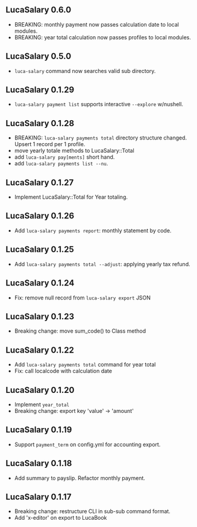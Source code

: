 ## LucaSalary 0.6.0

* BREAKING: monthly payment now passes calculation date to local modules.
* BREAKING: year total calculation now passes profiles to local modules.

## LucaSalary 0.5.0

* `luca-salary` command now searches valid sub directory.

## LucaSalary 0.1.29

* `luca-salary payment list` supports interactive `--explore` w/nushell.

## LucaSalary 0.1.28

* BREAKING: `luca-salary payments total` directory structure changed. Upsert 1 record per 1 profile.
* move yearly totale methods to LucaSalary::Total
* add `luca-salary pay[ments]` short hand.
* add `luca-salary payments list --nu`.

## LucaSalary 0.1.27

* Implement LucaSalary::Total for Year totaling.

## LucaSalary 0.1.26

* Add `luca-salary payments report`: monthly statement by code.

## LucaSalary 0.1.25

* Add `luca-salary payments total --adjust`: applying yearly tax refund.

## LucaSalary 0.1.24

* Fix: remove null record from `luca-salary export` JSON

## LucaSalary 0.1.23

* Breaking change: move sum_code() to Class method

## LucaSalary 0.1.22

* Add `luca-salary payments total` command for year total
* Fix: call localcode with calculation date

## LucaSalary 0.1.20

* Implement `year_total`
* Breaking change: export key 'value' -> 'amount'

## LucaSalary 0.1.19

* Support `payment_term` on config.yml for accounting export.

## LucaSalary 0.1.18

* Add summary to payslip. Refactor monthly payment.

## LucaSalary 0.1.17

* Breaking change: restructure CLI in sub-sub command format.
* Add 'x-editor' on export to LucaBook
